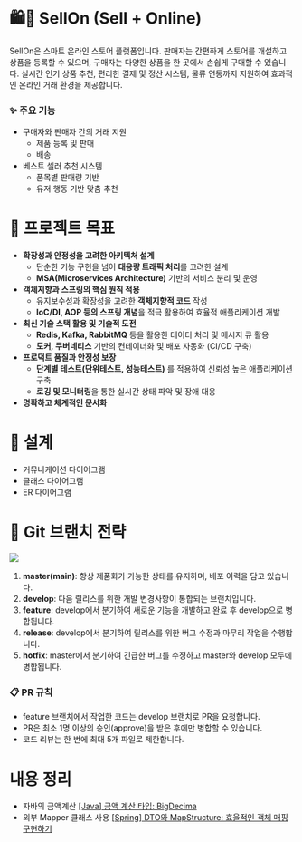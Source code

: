 
# 🛍️🛒 SellOn (Sell + Online)
SellOn은 스마트 온라인 스토어 플랫폼입니다.
판매자는 간편하게 스토어를 개설하고 상품을 등록할 수 있으며, 구매자는 다양한 상품을 한 곳에서 손쉽게 구매할 수 있습니다.
실시간 인기 상품 추천, 편리한 결제 및 정산 시스템, 물류 연동까지 지원하여 효과적인 온라인 거래 환경을 제공합니다.

### ✨ 주요 기능
- 구매자와 판매자 간의 거래 지원
    - 제품 등록 및 판매
    - 배송
- 베스트 셀러 추천 시스템
    - 품목별 판매량 기반
    - 유저 행동 기반 맞춤 추천
 
# 🎯 프로젝트 목표
- **확장성과 안정성을 고려한 아키텍처 설계**
   - 단순한 기능 구현을 넘어 **대용량 트래픽 처리**를 고려한 설계
   - **MSA(Microservices Architecture)** 기반의 서비스 분리 및 운영
- **객체지향과 스프링의 핵심 원칙 적용**
   - 유지보수성과 확장성을 고려한 **객체지향적 코드** 작성
   - **IoC/DI, AOP 등의 스프링 개념**을 적극 활용하여 효율적 애플리케이션 개발
- **최신 기술 스택 활용 및 기술적 도전**
   - **Redis, Kafka, RabbitMQ** 등을 활용한 데이터 처리 및 메시지 큐 활용
   - **도커, 쿠버네티스** 기반의 컨테이너화 및 배포 자동화 (CI/CD 구축)
- **프로덕트 품질과 안정성 보장**
   - **단계별 테스트(단위테스트, 성능테스트)** 를 적용하여 신뢰성 높은 애플리케이션 구축
   - **로깅 및 모니터링**을 통한 실시간 상태 파악 및 장애 대응
- **명확하고 체계적인 문서화**

# 📐 설계
- 커뮤니케이션 다이어그램
- 클래스 다이어그램
- ER 다이어그램

# 🔀 Git 브랜치 전략
![](https://velog.velcdn.com/images/bienlee/post/e395d39b-c950-4de8-896d-b7edc8242bee/image.png)
1. **master(main)**: 항상 제품화가 가능한 상태를 유지하며, 배포 이력을 담고 있습니다.
2. **develop**: 다음 릴리스를 위한 개발 변경사항이 통합되는 브랜치입니다.
3. **feature**: develop에서 분기하여 새로운 기능을 개발하고 완료 후 develop으로 병합됩니다.
4. **release**: develop에서 분기하여 릴리스를 위한 버그 수정과 마무리 작업을 수행합니다.
5. **hotfix**: master에서 분기하여 긴급한 버그를 수정하고 master와 develop 모두에 병합됩니다.

### 📋 PR 규칙
- feature 브랜치에서 작업한 코드는 develop 브랜치로 PR을 요청합니다.
- PR은 최소 1명 이상의 승인(approve)을 받은 후에만 병합할 수 있습니다.
- 코드 리뷰는 한 번에 최대 5개 파일로 제한합니다.

#  내용 정리
- 자바의 금액계산 [[Java] 금액 계산 타입: BigDecima](https://velog.io/@bienlee/Java-%EA%B8%88%EC%95%A1-%EA%B3%84%EC%82%B0-%ED%83%80%EC%9E%85-BigDecimal)
- 외부 Mapper 클래스 사용 [[Spring] DTO와 MapStructure: 효율적인 객체 매핑 구현하기](https://velog.io/@bienlee/%EC%99%B8%EB%B6%80-Mapping-Class-MapStructure)

